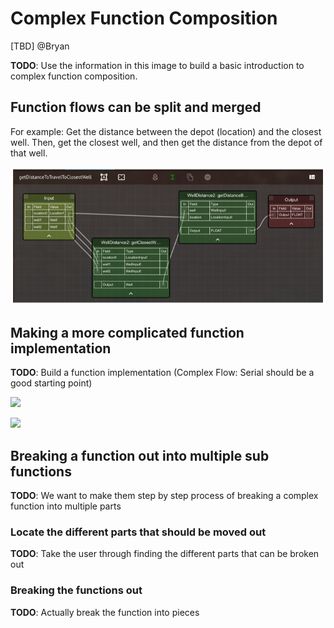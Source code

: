 # Complex Function Composition

\[TBD\] @Bryan

**TODO**: Use the information in this image to build a basic introduction to complex function composition.

## Function flows can be split and merged

For example: Get the distance between the depot \(location\) and the closest well. Then, get the closest well, and then get the distance from the depot of that well.

![](../../../../.gitbook/assets/image%20%28114%29.png)

## Making a more complicated function implementation

**TODO**: Build a function implementation \(Complex Flow: Serial should be a good starting point\)

![](https://blobscdn.gitbook.com/v0/b/gitbook-28427.appspot.com/o/assets%2F-LVdnxVOMd0zDJQAgSCd%2F-LWJ5DkOZ2SlTSD4XHDS%2F-LWJ63y9o0YLQyFoh0r_%2Fimage.png?alt=media&token=904318b9-cdff-4dba-abda-c34754a8439b)

![](https://blobscdn.gitbook.com/v0/b/gitbook-28427.appspot.com/o/assets%2F-LVdnxVOMd0zDJQAgSCd%2F-LWJ5DkOZ2SlTSD4XHDS%2F-LWJ5vKs87ggLZupYljQ%2Fimage.png?alt=media&token=7a22525e-5a19-4ff4-8b16-d9abb0c11423)

## Breaking a function out into multiple sub functions

**TODO**: We want to make them step by step process of breaking a complex function into multiple parts

### Locate the different parts that should be moved out

**TODO**: Take the user through finding the different parts that can be broken out

### Breaking the functions out

**TODO**: Actually break the function into pieces

